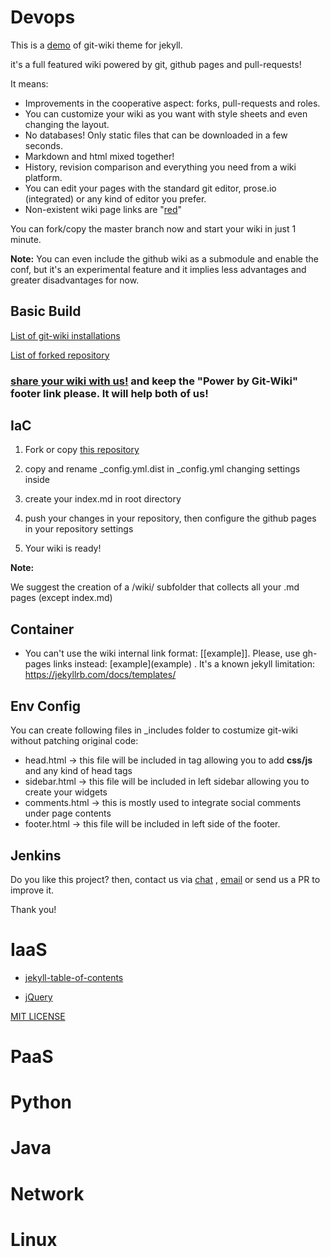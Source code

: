 # Devops

This is a [demo](wiki/Demo.md) of git-wiki theme for jekyll.

it's a full featured wiki powered by git, github pages and pull-requests!

It means: 

* Improvements in the cooperative aspect: forks, pull-requests and roles.
* You can customize your wiki as you want with style sheets and even changing the layout.
* No databases! Only static files that can be downloaded in a few seconds.
* Markdown and html mixed together!
* History, revision comparison and everything you need from a wiki platform.
* You can edit your pages with the standard git editor, prose.io (integrated) or any kind of editor you prefer.
* Non-existent wiki page links are "[red](wiki/red.md)"

You can fork/copy the master branch now and start your wiki in just 1 minute.

**Note:**
You can even include the github wiki as a submodule and enable the conf, but it's an experimental feature and it implies less advantages and greater disadvantages for now.

## Basic Build

[List of git-wiki installations](wiki/examples.md)

[List of forked repository](https://github.com/Drassil/git-wiki/network/members)


### [share your wiki with us!](wiki/examples.md) and keep the "Power by Git-Wiki" footer link please. It will help both of us!


## IaC

1. Fork or copy [this repository](https://github.com/drassil/git-wiki)

2. copy and rename _config.yml.dist in _config.yml changing settings inside

3. create your index.md in root directory

4. push your changes in your repository, then configure the github pages in your repository settings

5. Your wiki is ready!

**Note:**

We suggest the creation of a /wiki/ subfolder that collects all your .md pages (except index.md)

## Container

* You can't use the wiki internal link format: [[example]]. Please, use gh-pages links instead: \[example\](example) . It's a known jekyll limitation: <https://jekyllrb.com/docs/templates/>

## Env Config

You can create following files in _includes folder to costumize git-wiki without patching original code:

* head.html  -> this file will be included in <head> tag allowing you to add **css/js** and any kind of head tags
* sidebar.html -> this file will be included in left sidebar allowing you to create your widgets
* comments.html -> this is mostly used to integrate social comments under page contents
* footer.html -> this file will be included in left side of the footer.

## Jenkins

Do you like this project? then, contact us via [chat](https://gitter.im/Drassil/general?utm_source=share-link&utm_medium=link&utm_campaign=share-link) , <a href="mailto:staff-drassil@googlegroups.com">email</a>  or send us a PR to improve it.

Thank you!

# IaaS

- [jekyll-table-of-contents](https://github.com/ghiculescu/jekyll-table-of-contents)

- [jQuery](https://jquery.com/)


[MIT LICENSE](LICENSE)

# PaaS

# Python

# Java

# Network

# Linux